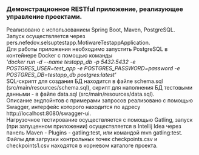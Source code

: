 <h3>Демонстрационное RESTful приложение, реализующее управление проектами.</h3>

Реализовано с использованием Spring Boot, Maven, PostgreSQL. <br> Запуск осуществляется через pers.nefedov.selsuptestapp.MotiwareTestappApplication. <br>
Для работы приложения необходимо запустить PostgreSQL в контейнере Docker с помощью команды  <br> <i>'docker run -d --name testapp_db -p 5432:5432 -e POSTGRES_USER=test_app -e  POSTGRES_PASSWORD=password -e POSTGRES_DB=testapp_db postgres:latest'</i> <br>
SQL-скрипт для создания БД находится в файле schema.sql (src/main/resources/schema.sql), скрипт для наполнения БД тестовыми данными - в файле data.sql (src/main/resources/data.sql). <br>
Описание эндпойнтов с примерами запросов реализовано с помощью Swagger, интерфейс которого находится по адресу http://localhost:8080/swagger-ui. <br>
Нагрузочное тестирование осуществляется с помощью Gatling, запуск (при запущенном приложении) осуществляется в Intellij Idea через панель Maven - Plugins - gatling:test, или командой mvn gatling:test.<br>
Файлы для загрузки контрольных точек checkpoints.csv и checkpoints1.csv находятся в корневом каталоге проекта.
